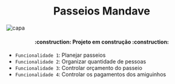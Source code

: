 <h1 align="center"> Passeios Mandave </h1>

![capa](https://github.com/Pedriniii/mercadinho/assets/45887466/8a3b8307-ab59-4248-aa73-3e4d8f5c97e9)

<h4 align="center"> 
    :construction:  Projeto em construção  :construction:
</h4>

- `Funcionalidade 1`: Planejar passeios
- `Funcionalidade 2`: Organizar quantidade de pessoas
- `Funcionalidade 3`: Controlar orçamento do passeio
- `Funcionalidade 4`: Controlar os pagamentos dos amiguinhos
